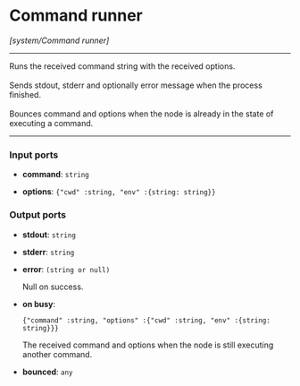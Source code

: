 # Command runner

_[system/Command runner]_

---

Runs the received command string with the received options.<br>
<br>
Sends stdout, stderr and optionally error message when the process finished.<br>
<br>
Bounces command and options when the node is already in the state of executing a command.<br>

---

### Input ports

* __command__: ` string `


* __options__: ` {"cwd" :string, "env" :{string: string}} `

### Output ports

* __stdout__: ` string `


* __stderr__: ` string `


* __error__: ` (string or null) `


    Null on success.<br>


* __on busy__: 
    ```
    {"command" :string, "options" :{"cwd" :string, "env" :{string: string}}}
    ```


    The received command and options when the node is still executing another command.<br>


* __bounced__: ` any `

